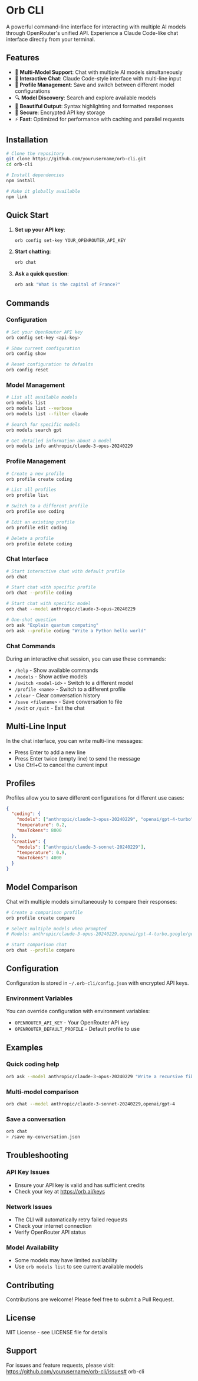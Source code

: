 # Orb CLI

A powerful command-line interface for interacting with multiple AI models through OpenRouter's unified API. Experience a Claude Code-like chat interface directly from your terminal.

## Features

- 🤖 **Multi-Model Support**: Chat with multiple AI models simultaneously
- 💬 **Interactive Chat**: Claude Code-style interface with multi-line input
- 👤 **Profile Management**: Save and switch between different model configurations
- 🔍 **Model Discovery**: Search and explore available models
- 🎨 **Beautiful Output**: Syntax highlighting and formatted responses
- 🔐 **Secure**: Encrypted API key storage
- ⚡ **Fast**: Optimized for performance with caching and parallel requests

## Installation

```bash
# Clone the repository
git clone https://github.com/yourusername/orb-cli.git
cd orb-cli

# Install dependencies
npm install

# Make it globally available
npm link
```

## Quick Start

1. **Set up your API key**:
   ```bash
   orb config set-key YOUR_OPENROUTER_API_KEY
   ```

2. **Start chatting**:
   ```bash
   orb chat
   ```

3. **Ask a quick question**:
   ```bash
   orb ask "What is the capital of France?"
   ```

## Commands

### Configuration

```bash
# Set your OpenRouter API key
orb config set-key <api-key>

# Show current configuration
orb config show

# Reset configuration to defaults
orb config reset
```

### Model Management

```bash
# List all available models
orb models list
orb models list --verbose
orb models list --filter claude

# Search for specific models
orb models search gpt

# Get detailed information about a model
orb models info anthropic/claude-3-opus-20240229
```

### Profile Management

```bash
# Create a new profile
orb profile create coding

# List all profiles
orb profile list

# Switch to a different profile
orb profile use coding

# Edit an existing profile
orb profile edit coding

# Delete a profile
orb profile delete coding
```

### Chat Interface

```bash
# Start interactive chat with default profile
orb chat

# Start chat with specific profile
orb chat --profile coding

# Start chat with specific model
orb chat --model anthropic/claude-3-opus-20240229

# One-shot question
orb ask "Explain quantum computing"
orb ask --profile coding "Write a Python hello world"
```

### Chat Commands

During an interactive chat session, you can use these commands:

- `/help` - Show available commands
- `/models` - Show active models
- `/switch <model-id>` - Switch to a different model
- `/profile <name>` - Switch to a different profile
- `/clear` - Clear conversation history
- `/save <filename>` - Save conversation to file
- `/exit` or `/quit` - Exit the chat

## Multi-Line Input

In the chat interface, you can write multi-line messages:
- Press Enter to add a new line
- Press Enter twice (empty line) to send the message
- Use Ctrl+C to cancel the current input

## Profiles

Profiles allow you to save different configurations for different use cases:

```json
{
  "coding": {
    "models": ["anthropic/claude-3-opus-20240229", "openai/gpt-4-turbo"],
    "temperature": 0.2,
    "maxTokens": 8000
  },
  "creative": {
    "models": ["anthropic/claude-3-sonnet-20240229"],
    "temperature": 0.9,
    "maxTokens": 4000
  }
}
```

## Model Comparison

Chat with multiple models simultaneously to compare their responses:

```bash
# Create a comparison profile
orb profile create compare

# Select multiple models when prompted
# Models: anthropic/claude-3-opus-20240229,openai/gpt-4-turbo,google/gemini-pro

# Start comparison chat
orb chat --profile compare
```

## Configuration

Configuration is stored in `~/.orb-cli/config.json` with encrypted API keys.

### Environment Variables

You can override configuration with environment variables:
- `OPENROUTER_API_KEY` - Your OpenRouter API key
- `OPENROUTER_DEFAULT_PROFILE` - Default profile to use

## Examples

### Quick coding help
```bash
orb ask --model anthropic/claude-3-opus-20240229 "Write a recursive fibonacci function in Python"
```

### Multi-model comparison
```bash
orb chat --model anthropic/claude-3-sonnet-20240229,openai/gpt-4
```

### Save a conversation
```bash
orb chat
> /save my-conversation.json
```

## Troubleshooting

### API Key Issues
- Ensure your API key is valid and has sufficient credits
- Check your key at https://orb.ai/keys

### Network Issues
- The CLI will automatically retry failed requests
- Check your internet connection
- Verify OpenRouter API status

### Model Availability
- Some models may have limited availability
- Use `orb models list` to see current available models

## Contributing

Contributions are welcome! Please feel free to submit a Pull Request.

## License

MIT License - see LICENSE file for details

## Support

For issues and feature requests, please visit:
https://github.com/yourusername/orb-cli/issues# orb-cli
